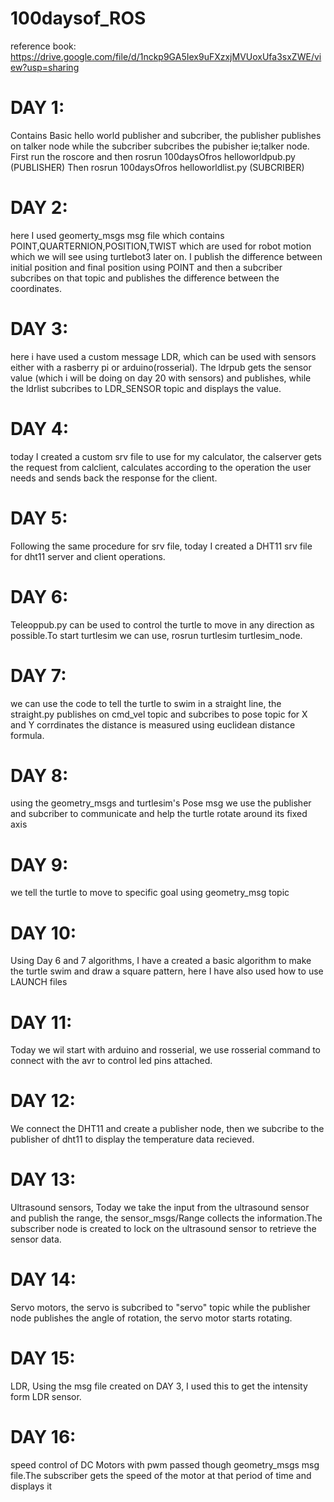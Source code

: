 # 100daysof_ROS

reference book: https://drive.google.com/file/d/1nckp9GA5Iex9uFXzxjMVUoxUfa3sxZWE/view?usp=sharing

# DAY 1:
Contains Basic hello world publisher and subcriber, the publisher publishes on talker node while the subcriber subcribes the pubisher ie;talker node.
First run the roscore and then rosrun 100daysOfros helloworldpub.py (PUBLISHER)
Then rosrun 100daysOfros helloworldlist.py (SUBCRIBER)

# DAY 2:
here I used geomerty_msgs msg file which contains POINT,QUARTERNION,POSITION,TWIST which are used for robot motion which we will see using turtlebot3 later on.
I publish the difference between initial position and final position using POINT and then a subcriber subcribes on that topic and publishes the difference between the coordinates.

# DAY 3:
here i have used a custom message LDR, which can be used with sensors either with a rasberry pi or arduino(rosserial). The ldrpub gets the sensor value (which i will be doing on day 20 with sensors) and publishes, while the ldrlist subcribes to LDR_SENSOR topic and displays the value.

# DAY 4:
today I created a custom srv file to use for my calculator, the calserver gets the request from calclient, calculates according to the operation the user needs and sends back the response for the client.

# DAY 5:
Following the same procedure for srv file, today I created a DHT11 srv file for dht11 server and client operations. 

# DAY 6:
Teleoppub.py can be used to control the turtle to move in any direction as possible.To start turtlesim we can use, rosrun turtlesim turtlesim_node.

# DAY 7:
we can use the code to tell the turtle to swim in a straight line, the straight.py publishes on cmd_vel topic and subcribes to pose topic for X and Y corrdinates
the distance is measured using euclidean distance formula.
# DAY 8:
using the geometry_msgs and turtlesim's Pose msg we use the publisher and subcriber to communicate and help the turtle rotate around its fixed axis

# DAY 9:
we tell the turtle to move to specific goal using geometry_msg topic 

# DAY 10:
Using Day 6 and 7 algorithms, I have a created a basic algorithm to make the turtle swim and draw a square pattern, here I have also used how to use LAUNCH files

# DAY 11:
Today we wil start with arduino and rosserial, we use rosserial command to connect with the avr to control led pins attached.

# DAY 12:
We connect the DHT11 and create a publisher node, then we subcribe to the publisher of dht11 to display the temperature data recieved.

# DAY 13:
Ultrasound sensors, Today we take the input from the ultrasound sensor and publish the range, the sensor_msgs/Range collects the information.The subscriber node is created to lock on the ultrasound sensor to retrieve the sensor data.
# DAY 14:
Servo motors, the servo is subcribed to "servo" topic while the publisher node publishes the angle of rotation, the servo motor starts rotating.

# DAY 15:
LDR, Using the msg file created on DAY 3, I used this to get the intensity form LDR sensor.

# DAY 16:
speed control of DC Motors with pwm passed though geometry_msgs msg file.The subscriber gets the speed of the motor at that period of time and displays it 




